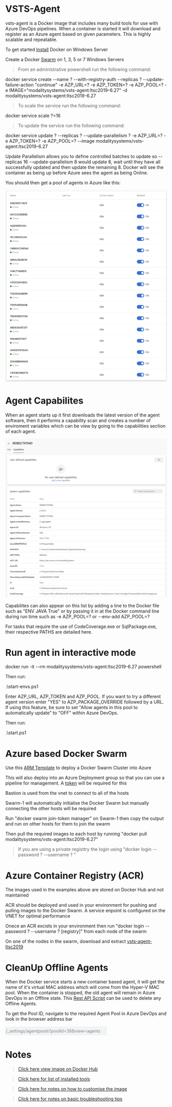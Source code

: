 # VSTS-Agent

vsts-agent is a Docker image that includes many build tools for use with Azure DevOps pipelines. When a container is started it will download and register as an Azure agent based on given parameters. This is highly scalable and repeatable.

To get started [Install](https://docs.docker.com/install/windows/docker-ee/) Docker on Windows Server

Create a Docker [Swarm](https://docs.docker.com/engine/swarm/swarm-tutorial/create-swarm/) on 1, 3, 5 or 7 Windows Servers

>From an administrative powershell run the following command:

docker service create --name ? --with-registry-auth --replicas ? --update-failure-action "continue" -e AZP_URL=? -e AZP_TOKEN=? -e AZP_POOL=? -e IMAGE="modalitysystems/vsts-agent:ltsc2019-6.27" -d modalitysystems/vsts-agent:ltsc2019-6.27

>To scale the service run the following command:

docker service scale ?=16

>To update the service run the following command:

docker service update ? --replicas ? --update-parallelism ? -e AZP_URL=? -e AZP_TOKEN=? -e AZP_POOL=? --image modalitysystems/vsts-agent:ltsc2019-6.27

Update Parallelism allows you to define controlled batches to update so --replicas 16 --update-parallelism 8 would update 8, wait until they have all successfully updated and then update the remaining 8. Docker will see the container as being up before Azure sees the agent as being Online.

You should then get a pool of agents in Azure like this:

![Agentpool](images/agentpool.png)

# Agent Capabilites

When an agent starts up it first downloads the latest version of the agent software, then it performs a capability scan and creates a number of enviroment variables which can be view by going to the capabilities section of each agent.

![Agentcapability](images/agentcapability.png)

Capabilites can also appear on this list by adding a line to the Docker file such as "ENV JAVA True" or by passing it in at the Docker command line during run time such as -e AZP_POOL=? or --env-add AZP_POOL=?

For tasks that require the use of CodeCoverage.exe or SqlPackage.exe, their respective PATHS are detailed here.

# Run agent in interactive mode

docker run -it --rm modalitysystems/vsts-agent:ltsc2019-6.27 powershell

Then run:

.\start-envs.ps1

Enter AZP_URL, AZP_TOKEN and AZP_POOL. 
If you want to try a different agent version enter "YES" to AZP_PACKAGE_OVERRIDE followed by a URL. If using this feature, be sure to set "Allow agents in this pool to automatically update" to "OFF" within Azure DevOps.

Then run:

.\start.ps1

# Azure based Docker Swarm

Use this [ARM Template](mainTemplate.json) to deploy a Docker Swarm Cluster into Azure

This will also deploy into an Azure Deployment group so that you can use a pipeline for management. A [token](https://docs.microsoft.com/en-us/azure/devops/organizations/accounts/use-personal-access-tokens-to-authenticate?view=azure-devops&tabs=Windows) will be required for this

Bastion is used from the vnet to connect to all of the hosts

Swarm-1 will automatically initialise the Docker Swarm but manually connecting the other hosts will be required

Run "docker swarm join-token manager" on Swarm-1 then copy the output and run on other hosts for them to join the swarm

Then pull the required images to each host by running "docker pull modalitysystems/vsts-agent:ltsc2019-6.27"

> If you are using a private registtry the login using "docker login --password ? --username ? <registry>"

# Azure Container Registry (ACR)

The images used in the examples above are stored on Docker Hub and not maintained
  
ACR should be deployed and used in your environment for pushing and pulling images to the Docker Swarm. A service enpoint is configured on the VNET for optimal performance

Onece an ACR excists in your environment then run "docker login --password ? --username ? [registry]" from each node of the swarm

On one of the nodes in the swarm, download and extract [vsts-agent-ltsc2019](https://github.com/modalitysystems/vsts-agent/releases/tag/ltsc2019)
# CleanUp Offline Agents

When the Docker service starts a new container based agent, it will get the name of it's virtual MAC address which will come from the Hyper-V MAC pool. When the container is stopped, the old agent will remain in Azure DevOps in an Offline state. This [Rest API Script](scripts/ClearUpAgents.ps1) can be used to delete any Offline Agents.

To get the Pool ID, navigate to the required Agent Pool in Azure DevOps and look in the browser address bar

![pool-id](images/pool-id.png)

# Notes

>[Click here view image on Docker Hub](https://hub.docker.com/r/modalitysystems/vsts-agent)

>[Click here for list of installed tools](tools.md)

>[Click here for notes on how to customise the image](customise.md)

>[Click here for notes on basic troubleshooting tips](troubleshoot.md)
